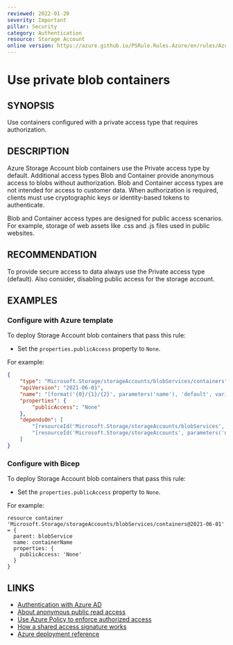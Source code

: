 ```yaml
---
reviewed: 2022-01-20
severity: Important
pillar: Security
category: Authentication
resource: Storage Account
online version: https://azure.github.io/PSRule.Rules.Azure/en/rules/Azure.Storage.BlobAccessType/
---
```


# Use private blob containers

## SYNOPSIS

Use containers configured with a private access type that requires authorization.

## DESCRIPTION

Azure Storage Account blob containers use the Private access type by default.
Additional access types Blob and Container provide anonymous access to blobs without authorization.
Blob and Container access types are not intended for access to customer data.
When authorization is required, clients must use cryptographic keys or identity-based tokens to authenticate.

Blob and Container access types are designed for public access scenarios.
For example, storage of web assets like .css and .js files used in public websites.

## RECOMMENDATION

To provide secure access to data always use the Private access type (default).
Also consider, disabling public access for the storage account.

## EXAMPLES

### Configure with Azure template

To deploy Storage Account blob containers that pass this rule:

- Set the `properties.publicAccess` property to `None`.

For example:

```json
{
    "type": "Microsoft.Storage/storageAccounts/blobServices/containers",
    "apiVersion": "2021-06-01",
    "name": "[format('{0}/{1}/{2}', parameters('name'), 'default', variables('containerName'))]",
    "properties": {
        "publicAccess": "None"
    },
    "dependsOn": [
        "[resourceId('Microsoft.Storage/storageAccounts/blobServices', parameters('name'), 'default')]",
        "[resourceId('Microsoft.Storage/storageAccounts', parameters('name'))]"
    ]
}
```

### Configure with Bicep

To deploy Storage Account blob containers that pass this rule:

- Set the `properties.publicAccess` property to `None`.

For example:

```bicep
resource container 'Microsoft.Storage/storageAccounts/blobServices/containers@2021-06-01' = {
  parent: blobService
  name: containerName
  properties: {
    publicAccess: 'None'
  }
}
```

## LINKS

- [Authentication with Azure AD](https://learn.microsoft.com/azure/architecture/framework/security/design-identity-authentication)
- [About anonymous public read access](https://docs.microsoft.com/azure/storage/blobs/anonymous-read-access-configure#about-anonymous-public-read-access)
- [Use Azure Policy to enforce authorized access](https://docs.microsoft.com/azure/storage/blobs/anonymous-read-access-prevent#use-azure-policy-to-enforce-authorized-access)
- [How a shared access signature works](https://docs.microsoft.com/azure/storage/common/storage-sas-overview#how-a-shared-access-signature-works)
- [Azure deployment reference](https://learn.microsoft.com/azure/templates/microsoft.storage/storageaccounts)

